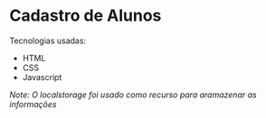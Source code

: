 # Cadastro de Alunos

Tecnologias usadas:
* HTML
* CSS
* Javascript

*Note: O localstorage foi usado como recurso para aramazenar as informações*


